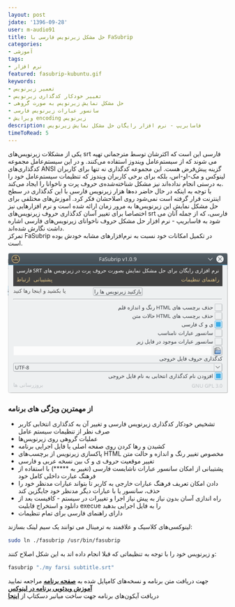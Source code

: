 ```yaml
---
layout: post
jdate: '1396-09-28'
user: m-audio91
title: حل مشکل زیرنویس فارسی با FaSubrip
categories:
- آموزشی
tags:
- نرم افزار
featured: fasubrip-kubuntu.gif
keywords:
- تعمیر زیرنویس
- تغییر خودکار کدگذاری زیرنویس
- حل مشکل نمایش زیرنویس به صورت گروهی
- سانسور عبارات زیرنویس فارسی
- ویرایش encoding زیرنویس
description: فاسابریپ - نرم افزار رایگان حل مشکل نمایش زیرنویس
timeToRead: 5
---
```


یکی از مشکلات زیرنویس‌های srt فارسی این است که اکثرشان توسط مترجمانی تهیه می شوند که از سیستم‌عامل ویندوز استفاده می‌کنند. و در این سیستم‌عامل مجموعه کدگذاری‌های ANSI گزینه پیش‌فرض هست. 
این مجموعه کدگذاری نه تنها برای کاربران لینوکس و مک-او-اس، بلکه برای برخی کاربران ویندوز که تنظیمات سیستم‌عامل خود را به درستی انجام نداده‌اند نیز مشکل شناخته‌شده‌ی حروف پرت و ناخوانا را ایجاد می‌کند.  
با توجه به اینکه در حال حاضر ده‌ها هزار زیرنویس فارسی با این کدگذاری در سطح اینترنت قرار گرفته است نمی‌شود روی اصلاحشان فکر کرد. آموزش‌های مختلفی برای حل مشکل نمایش این زیرنویس‌ها به مرور زمان ارائه شده است و 
نرم افزارهایی نیز اختصاصا برای تغییر آسان کدگذاری حروف زیرنویس‌های srt فارسی، که از جمله آنان می شود به فاسابریپ - نرم افزار حل مشکل حروف ناخوانای زیرنویس‌های فارسی اشاره داشت نگارش شده‌اند.  
تمرکز FaSubrip در تکمیل امکانات خود نسبت به نرم‌افزارهای مشابه خودش بوده است.

![Image of FaSubrip](/images/fasubrip-kubuntu.gif)

### از مهمترین ویژگی های برنامه
* تشخیص خودکار کدگذاری زیرنویس فارسی و تغییر آن به کدگذاری انتخابی کاربر صرف نظر از تنظیمات سیستم عامل
* عملیات گروهی روی زیرنویس‌ها
* کشیدن و رها کردن روی صفحه اصلی یا فایل اجرایی برنامه
* پاکسازی زیرنویس از برچسب‌های HTML مخصوص تغییر رنگ و اندازه و حالت متن
* تغییر موقعیت حروف ی و ک بین نسخه عربی و فارسی
* پشتیبانی از امکان سانسور عبارات ناشایست فارسی (تغییر به *****) با استفاده از فرهنگ عبارت داخلی کامل خود
*  دادن امکان تعریف فرهنگ عبارات خارجی به کاربر تا بتواند عبارات مدنظر خود را حذف، سانسور یا با عبارات دیگر مدنظر خود جایگزین کند
* راه اندازی آسان بدون نیاز به پیش نیاز اجرا و تغییرات در سیستم - کافیست بعد از دانلود و استخراج قابلیت execue را به فایل اجرایی بدهید
* دارای راهنمای فارسی برای تمام تنظیمات
  
  
 لینوکسی‌های کلاسیک و علاقمند به ترمینال می توانند یک سیم لینک بسازند:  
 
 ```sh
 sudo ln ./fasubrip /usr/bin/fasubrip
 ```  
 
 و زیرنویس خود را با توجه به تنظیماتی که قبلا انجام داده اند به این شکل اصلاح کنند:  
 
 ```sh
 fasubrip "./my farsi subtitle.srt"
 ```
  
جهت دریافت متن برنامه و نسخه‌های کامپایل شده به [**صفحه برنامه**](https://github.com/m-audio91/FaSubrip)  مراجعه نمایید   
[**آموزش ویدئویی برنامه در لینوکس**](https://www.aparat.com/v/nMaAb/%D8%AD%D9%84_%D9%85%D8%B4%DA%A9%D9%84_%D8%B2%DB%8C%D8%B1%D9%86%D9%88%DB%8C%D8%B3_%D9%81%D8%A7%D8%B1%D8%B3%DB%8C_%D9%84%DB%8C%D9%86%D9%88%DA%A9%D8%B3_Linux)  
دریافت آیکون‌های برنامه جهت ساخت میانبر دسکتاپ از [**اینجا**](https://github.com/m-audio91/FaSubrip/tree/master/extra/icon)   
